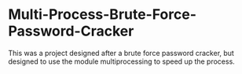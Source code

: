# Multi-Process-Brute-Force-Password-Cracker
This was a project designed after a brute force password cracker, but designed to use the module multiprocessing to speed up the process. 
